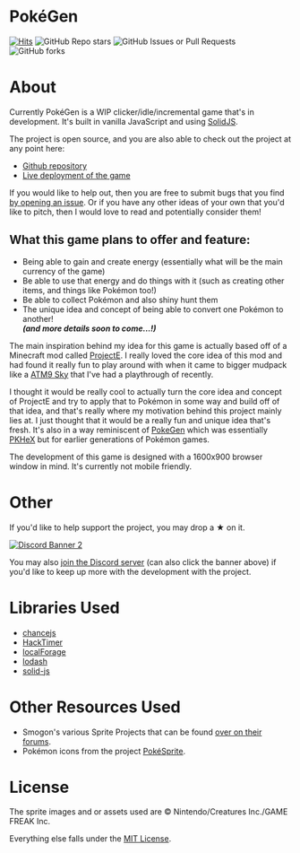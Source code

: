 # PokéGen
[![Hits](https://hits.seeyoufarm.com/api/count/incr/badge.svg?url=https%3A%2F%2Fgithub.com%2FEphenia%2FPokeGen&count_bg=%2379C83D&title_bg=%23555555&icon=hackster.svg&icon_color=%23FFD700&title=hits&edge_flat=false)](https://hits.seeyoufarm.com)
![GitHub Repo stars](https://img.shields.io/github/stars/Ephenia/PokeGen)
![GitHub Issues or Pull Requests](https://img.shields.io/github/issues/Ephenia/PokeGen)
![GitHub forks](https://img.shields.io/github/forks/Ephenia/PokeGen)

# About

Currently PokéGen is a WIP clicker/idle/incremental game that's in development. It's built in vanilla JavaScript and using [SolidJS](https://www.solidjs.com/).

The project is open source, and you are also able to check out the project at any point here:
- [Github repository](https://github.com/Ephenia/PokeGen)
- [Live deployment of the game](https://ephenia.github.io/PokeGen/)

If you would like to help out, then you are free to submit bugs that you find [by opening an issue](https://github.com/Ephenia/PokeGen/issues). Or if you have any other ideas of your own that you'd like to pitch, then I would love to read and potentially consider them!

## What this game plans to offer and feature:
- Being able to gain and create energy (essentially what will be the main currency of the game)
- Be able to use that energy and do things with it (such as creating other items, and things like Pokémon too!)
- Be able to collect Pokémon and also shiny hunt them
- The unique idea and concept of being able to convert one Pokémon to another!<br>
***(and more details soon to come...!)***

The main inspiration behind my idea for this game is actually based off of a Minecraft mod called [ProjectE](https://www.curseforge.com/minecraft/mc-mods/projecte). I really loved the core idea of this mod and had found it really fun to play around with when it came to bigger mudpack like a [ATM9 Sky](https://www.curseforge.com/minecraft/modpacks/all-the-mods-9-to-the-sky) that I've had a playthrough of recently.

I thought it would be really cool to actually turn the core idea and concept of ProjectE and try to apply that to Pokémon in some way and build off of that idea, and that's really where my motivation behind this project mainly lies at. I just thought that it would be a really fun and unique idea that's fresh. It's also in a way reminiscent of [PokeGen](https://projectpokemon.org/home/files/file/1620-pokegen/) which was essentially [PKHeX](https://projectpokemon.org/home/files/file/1-pkhex/) but for earlier generations of Pokémon games.

The development of this game is designed with a 1600x900 browser window in mind. It's currently not mobile friendly.

# Other

If you'd like to help support the project, you may drop a ★ on it.

<a href="https://discord.gg/Tb9GSKGq6g" target="_blank"><img src="https://discordapp.com/api/guilds/1250032443369590825/widget.png?style=banner2" alt="Discord Banner 2"/></a>

You may also [join the Discord server](https://discord.gg/Tb9GSKGq6g) (can also click the banner above) if you'd like to keep up more with the development with the project.

# Libraries Used
- [chancejs](https://github.com/chancejs/chancejs)<br>
- [HackTimer](https://github.com/turuslan/HackTimer)<br>
- [localForage](https://www.npmjs.com/package/localforage)<br>
- [lodash](https://www.npmjs.com/package/lodash)<br>
- [solid-js](https://www.npmjs.com/package/solid-js)

# Other Resources Used
- Smogon's various Sprite Projects that can be found [over on their forums](https://www.smogon.com/forums/threads/smogon-sprite-project.3647722/).<br>
- Pokémon icons from the project [PokéSprite](https://github.com/msikma/pokesprite).<br>

# License
The sprite images and or assets used are © Nintendo/Creatures Inc./GAME FREAK Inc.

Everything else falls under the [MIT License](https://github.com/Ephenia/PokeGen/blob/master/LICENSE).